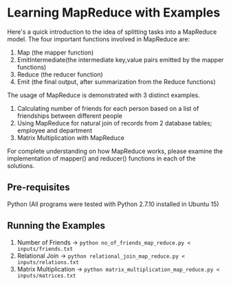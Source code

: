 # Learning MapReduce with Examples

Here's a quick introduction to the idea of splitting tasks into a MapReduce model. 
The four important functions involved in MapReduce are:

1. Map (the mapper function)  
2. EmitIntermediate(the intermediate key,value pairs emitted by the mapper functions)  
3. Reduce (the reducer function)  
4. Emit (the final output, after summarization from the Reduce functions)

The usage of MapReduce is demonstrated with 3 distinct examples.

1. Calculating number of friends for each person based on a list of friendships between different people
2. Using MapReduce for natural join of records from 2 database tables; employee and department
3. Matrix Multiplication with MapReduce

For complete understanding on how MapReduce works, please examine the implementation of mapper() and reducer() functions in each of the solutions.

## Pre-requisites

Python (All programs were tested with Python 2.7.10 installed in Ubuntu 15)

## Running the Examples

1. Number of Friends -> `python no_of_friends_map_reduce.py < inputs/friends.txt`
2. Relational Join -> `python relational_join_map_reduce.py < inputs/relations.txt`
3. Matrix Multiplication -> `python matrix_multiplication_map_reduce.py < inputs/matrices.txt`
